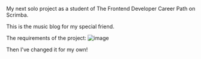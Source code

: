 My next solo project as a student of The Frontend Developer Career Path on Scrimba.

This is the music blog for my special friend.


The requirements of the project: 
![image](https://user-images.githubusercontent.com/113981752/211862476-21ff62c1-f544-45d0-a4dd-d233dd403960.png)

Then I've changed it for my own!
